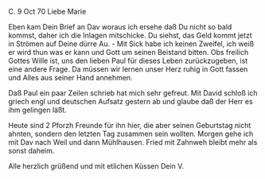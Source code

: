  C. 9 Oct 70
Liebe Marie

Eben kam Dein Brief an Dav woraus ich ersehe daß Du nicht so bald kommst, daher ich die Inlagen mitschicke. Du siehst, das Geld kommt jetzt in Strömen auf Deine dürre Au. - Mit Sick habe ich keinen Zweifel, ich weiß er wird thun was er kann und Gott um seinen Beistand bitten. Obs freilich Gottes Wille ist, uns den lieben Paul für dieses Leben zurückzugeben, ist eine andere Frage. Da müssen wir lernen unser Herz ruhig in Gott fassen und Alles aus seiner Hand annehmen.

Daß Paul ein paar Zeilen schrieb hat mich sehr gefreut. Mit David schloß ich griech engl und deutschen Aufsatz gestern ab und glaube daß der Herr es ihm gelingen läßt.

Heute sind 2 Pforzh Freunde für ihn hier, die aber seinen Geburtstag nicht ahnten, sondern den letzten Tag zusammen sein wollten. Morgen gehe ich mit Dav nach Weil und dann Mühlhausen. Fried mit Zahnweh bleibt mehr als sonst daheim.

Alle herzlich grüßend und mit etlichen Küssen
 Dein V.
